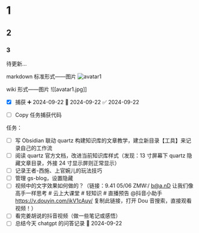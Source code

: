 
# 1

## 2

### 3


待更新...

markdown 标准形式——图片
![avatar1](avatar1.jpg)

wiki 形式——图片
![[avatar1.jpg]]

- [x] 捕获 ➕ 2024-09-22 📅 2024-09-22 ✅ 2024-09-22

- [ ] Copy 任务捕获代码

任务：
- [ ] 写 Obsidian 联动 quartz 构建知识库的文章教学，建立新目录【工具】来记录自己的工作流
- [ ] 阅读 quartz 官方文档，改进当前知识库样式（发现：13 寸屏幕下 quartz 隐藏文章目录，外接 24 寸显示屏则正常显示）
- [ ] 记录王者-西施、上官婉儿的玩法技巧
- [ ] 管理 gs-blog，设置隐藏
- [ ] 视频中的文字效果如何做的？（链接：9.41 05/06 ZMW:/ b@a.nD 让我们像高手一样思考 # 云上大课堂 # 轻知识 # 直播预告 @抖音小助手  https://v.douyin.com/ikV1cAuy/ 复制此链接，打开 Dou 音搜索，直接观看视频！）
- [ ] 看完姜胡说的抖音视频（做一些笔记或感悟）
- [ ] 总结今天 chatgpt 的问答记录 📅 2024-09-22
